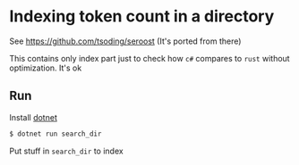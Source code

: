 # Indexing token count in a directory

See https://github.com/tsoding/seroost (It's ported from there)

This contains only index part just to check how `c#` compares to `rust` without optimization. It's ok

## Run

Install [dotnet](https://dotnet.microsoft.com/en-us/download)

```powershell
$ dotnet run search_dir
```

Put stuff in `search_dir` to index